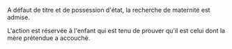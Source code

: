 A défaut de titre et de possession d'état, la recherche de maternité est admise.


L'action est réservée à l'enfant qui est tenu de prouver qu'il est celui dont la mère prétendue a accouché.

